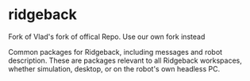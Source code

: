 
# ridgeback
Fork of Vlad's fork of offical Repo. Use our own fork instead 

Common packages for Ridgeback, including messages and robot description. These are packages relevant
to all Ridgeback workspaces, whether simulation, desktop, or on the robot's own headless PC.

